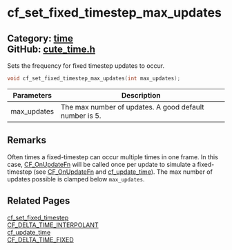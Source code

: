 [](../header.md ':include')

# cf_set_fixed_timestep_max_updates

Category: [time](https://github.com/RandyGaul/cute_framework/blob/master/docs/api_reference?id=time)  
GitHub: [cute_time.h](https://github.com/RandyGaul/cute_framework/blob/master/include/cute_time.h)  
---

Sets the frequency for fixed timestep updates to occur.

```cpp
void cf_set_fixed_timestep_max_updates(int max_updates);
```

Parameters | Description
--- | ---
max_updates | The max number of updates. A good default number is 5.

## Remarks

Often times a fixed-timestep can occur multiple times in one frame. In this case, [CF_OnUpdateFn](https://github.com/RandyGaul/cute_framework/blob/master/docs/time/cf_onupdatefn.md) will be called once
per update to simulate a fixed-timestep (see [CF_OnUpdateFn](https://github.com/RandyGaul/cute_framework/blob/master/docs/time/cf_onupdatefn.md) and [cf_update_time](https://github.com/RandyGaul/cute_framework/blob/master/docs/time/cf_update_time.md)). The max number of updates possible 
is clamped below `max_updates`.

## Related Pages

[cf_set_fixed_timestep](https://github.com/RandyGaul/cute_framework/blob/master/docs/time/cf_set_fixed_timestep.md)  
[CF_DELTA_TIME_INTERPOLANT](https://github.com/RandyGaul/cute_framework/blob/master/docs/time/cf_delta_time_interpolant.md)  
[cf_update_time](https://github.com/RandyGaul/cute_framework/blob/master/docs/time/cf_update_time.md)  
[CF_DELTA_TIME_FIXED](https://github.com/RandyGaul/cute_framework/blob/master/docs/time/cf_delta_time_fixed.md)  
